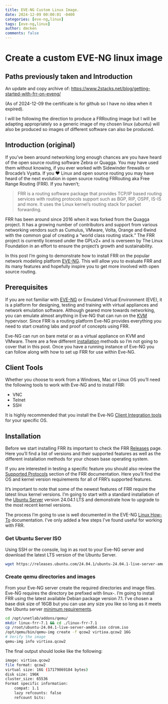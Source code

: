 ```yaml
---
title: EVE-NG Custom Linux Image.
date: 2024-12-09 00:00:01 -0400
categories: [eve-ng,linux]
tags: [eve-ng,linux]
author: dmcken
comments: false
---
```



# Create a custom EVE-NG linux image

## Paths previously taken and Introduction
An update and copy archive of:
https://www.2stacks.net/blog/getting-started-with-frr-on-eveng/

(As of 2024-12-09 the certificate is for github so I have no idea when it expired).

I will be following the direction to produce a FRRouting image but I will be adapting appropriately so a generic image of my chosen linux (ubuntu) will also be produced so images of different software can also be produced.

## Introduction (original)

If you’ve been around networking long enough chances are you have heard of the open source routing software Zebra or Quagga. You may have used them without knowing, if you ever worked with Sidewinder firewalls or Brocade’s Vyatta. If you :heart: Linux and open source routing you may have heard of the next evolution in open source routing FRRouting aka Free Range Routing (FRR). If you haven’t;

> FRR is a routing software package that provides TCP/IP based routing services with routing protocols support such as BGP, RIP, OSPF, IS-IS and more. It uses the Linux kernel’s routing stack for packet forwarding.

FRR has been around since 2016 when it was forked from the Quagga project. It has a growing number of contributors and support from various networking vendors such as Cumulus, VMware, Volta, Orange and 6wind with the common goal of creating a “world class routing stack.” The FRR project is currently licensed under the GPLv2+ and is overseen by The Linux Foundation in an effort to ensure the project’s growth and sustainability.

In this post I’m going to demonstrate how to install FRR on the popular network modeling platform [EVE-NG](http://www.eve-ng.net/). This will allow you to evaluate FRR and its many features and hopefully inspire you to get more involved with open source routing.

## Prerequisites

If you are not familiar with [EVE-NG](http://www.eve-ng.net/) or Emulated Virtual Environment (EVE), it is a platform for designing, testing and training with virtual appliances and network emulation software. Although geared more towards networking, you can emulate almost anything in Eve-NG that can run on the [KVM](https://www.linux-kvm.org/page/Main_Page) hypervisor. Since FRR is a routing platform Eve-NG provides everything you need to start creating labs and proof of concepts using FRR.

Eve-NG can run on bare metal or as a virtual appliance on KVM and VMware. There are a few different [installation](http://www.eve-ng.net/documentation/installation/system-requirement) methods so I’m not going to cover that in this post. Once you have a running instance of Eve-NG you can follow along with how to set up FRR for use within Eve-NG.

## Client Tools

Whether you choose to work from a Windows, Mac or Linux OS you’ll need the following tools to work with Eve-NG and to install FRR:

* VNC
* Telnet
* SSH

It is highly recommended that you install the Eve-NG [Client Integration tools](https://github.com/SmartFinn/eve-ng-integration) for your specific OS.

## Installation

Before we start installing FRR its important to check the FRR [Releases](https://github.com/FRRouting/frr/releases) page. Here you’ll find a list of versions and their supported features as well as the different installation methods for your chosen base operating system.

If you are interested in testing a specific feature you should also review the [Supported Protocols](http://docs.frrouting.org/en/latest/overview.html#supported-protocols-vs-platform) section of the FRR documentation. Here you’ll find the OS and kernel version requirements for all of FRR’s supported features.

It’s important to note that some of the newest features of FRR require the latest linux kernel versions. I’m going to start with a standard installation of the [Ubuntu Server](https://ubuntu.com/download/server) version 24.04.1 LTS and demonstrate how to upgrade to the most recent kernel versions.

The process I’m going to use is well documented in the EVE-NG [Linux How-To](http://www.eve-ng.net/documentation/howto-s/106-howto-create-own-linux-image) documentation. I’ve only added a few steps I’ve found useful for working with FRR.

### Get Ubuntu Server ISO

Using SSH or the console, log in as root to your Eve-NG server and download the latest LTS version of the Ubuntu Server.

```bash
wget https://releases.ubuntu.com/24.04.1/ubuntu-24.04.1-live-server-amd64.iso
```

### Create qemu directories and images

From your Eve-NG server create the required directories and image files. Eve-NG requires the directory be prefixed with linux-. I’m going to install FRR using the latest available Debian package version 7.1. I’ve chosen a base disk size of 16GB but you can use any size you like so long as it meets the Ubuntu server [minimum requirements](https://help.ubuntu.com/lts/serverguide/preparing-to-install.html#system-requirements).

```bash
cd /opt/unetlab/addons/qemu/
mkdir linux-frr-7.1 && cd ./linux-frr-7.1
cp /root/ubuntu-24.04.1-live-server-amd64.iso cdrom.iso
/opt/qemu/bin/qemu-img create -f qcow2 virtioa.qcow2 16G
# Verify the image
qemu-img info virtioa.qcow2
```

The final output should looke like the following:

```bash
image: virtioa.qcow2
file format: qcow2
virtual size: 16G (17179869184 bytes)
disk size: 196K
cluster_size: 65536
Format specific information:
    compat: 1.1
    lazy refcounts: false
    refcount bits:
```
